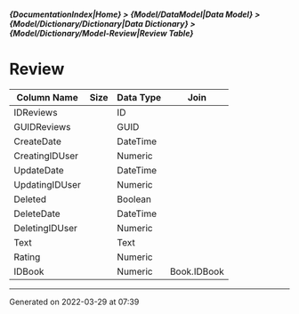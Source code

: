 ##### {DocumentationIndex|Home} > {Model/DataModel|Data Model} > {Model/Dictionary/Dictionary|Data Dictionary} > {Model/Dictionary/Model-Review|Review Table}

Review
===

Column Name | Size | Data Type | Join 
----------- | ---: | --------- | ---- 
IDReviews |  | ID |  
GUIDReviews |  | GUID |  
CreateDate |  | DateTime |  
CreatingIDUser |  | Numeric |  
UpdateDate |  | DateTime |  
UpdatingIDUser |  | Numeric |  
Deleted |  | Boolean |  
DeleteDate |  | DateTime |  
DeletingIDUser |  | Numeric |  
Text |  | Text |  
Rating |  | Numeric |  
IDBook |  | Numeric | Book.IDBook 
- - -

Generated on 2022-03-29 at 07:39
